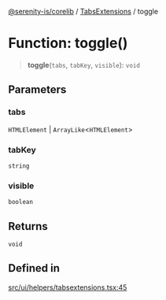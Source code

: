 [@serenity-is/corelib](../../../README.md) / [TabsExtensions](../README.md) / toggle

# Function: toggle()

> **toggle**(`tabs`, `tabKey`, `visible`): `void`

## Parameters

### tabs

`HTMLElement` | `ArrayLike`\<`HTMLElement`\>

### tabKey

`string`

### visible

`boolean`

## Returns

`void`

## Defined in

[src/ui/helpers/tabsextensions.tsx:45](https://github.com/serenity-is/serenity/blob/master/packages/corelib/src/ui/helpers/tabsextensions.tsx#L45)

